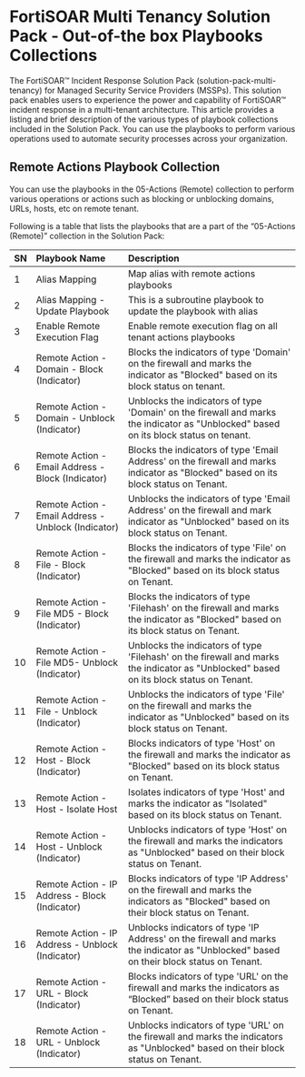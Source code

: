 # FortiSOAR Multi Tenancy Solution Pack - Out-of-the box Playbooks Collections

The FortiSOAR™ Incident Response Solution Pack (solution-pack-multi-tenancy) for Managed Security Service Providers (MSSPs). This solution pack enables users to experience the power and capability of FortiSOAR™ incident response in a multi-tenant architecture. 
This article provides a listing and brief description of the various types of playbook collections included in the Solution Pack. You can use the playbooks to perform various operations used to automate security processes across your organization.

## Remote Actions Playbook Collection

You can use the playbooks in the 05-Actions (Remote) collection to perform various operations or actions such as blocking or unblocking domains, URLs, hosts, etc on remote tenant.

Following is a table that lists the playbooks that are a part of the “05-Actions (Remote)” collection in the Solution Pack:

|**SN**|**Playbook Name**|**Description**|
| :- | :- | :- |
|1|Alias Mapping|Map alias with remote actions playbooks|
|2|Alias Mapping - Update Playbook|This is a subroutine playbook to update the playbook with alias|
|3|Enable Remote Execution Flag|Enable remote execution flag on all tenant actions playbooks|
|4|Remote Action - Domain - Block (Indicator)|Blocks the indicators of type 'Domain' on the firewall and marks the indicator as "Blocked" based on its block status on tenant.|
|5|Remote Action - Domain - Unblock (Indicator)|Unblocks the indicators of type 'Domain' on the firewall and marks the indicator as "Unblocked" based on its block status on tenant.|
|6|Remote Action - Email Address - Block (Indicator)|Blocks the indicators of type 'Email Address' on the firewall and marks indicator as "Blocked" based on its block status on Tenant.|
|7|Remote Action - Email Address - Unblock (Indicator)|Unblocks the indicators of type 'Email Address' on the firewall and mark indicator as "Unblocked" based on its block status on Tenant.|
|8|Remote Action - File - Block (Indicator)|Blocks the indicators of type 'File' on the firewall and marks the indicator as "Blocked" based on its block status on Tenant.|
|9|Remote Action - File MD5 - Block (Indicator)|Blocks the indicators of type 'Filehash' on the firewall and marks the indicator as "Blocked" based on its block status on Tenant.|
|10|Remote Action - File MD5- Unblock (Indicator)|Unblocks the indicators of type 'Filehash' on the firewall and marks the indicator as "Unblocked" based on its block status on Tenant.|
|11|Remote Action - File - Unblock (Indicator)|Unblocks the indicators of type 'File' on the firewall and marks the indicator as "Unblocked" based on its block status on Tenant.|
|12|Remote Action - Host - Block (Indicator)|Blocks indicators of type 'Host' on the firewall and marks the indicator as "Blocked" based on its block status on Tenant.|
|13|Remote Action - Host - Isolate Host|Isolates indicators of type 'Host' and marks the indicator as "Isolated" based on its block status on Tenant.|
|14|Remote Action - Host - Unblock (Indicator)|Unblocks indicators of type 'Host' on the firewall and marks the indicators as "Unblocked" based on their block status on Tenant.|
|15|Remote Action - IP Address - Block (Indicator)|Blocks indicators of type 'IP Address' on the firewall and marks the indicators as "Blocked" based on their block status on Tenant.|
|16|Remote Action - IP Address - Unblock (Indicator)|Unblocks indicators of type 'IP Address' on the firewall and marks the indicator as "Unblocked" based on their block status on Tenant.|
|17|Remote Action - URL - Block (Indicator)|Blocks indicators of type 'URL' on the firewall and marks the indicators as “Blocked” based on their block status on Tenant.|
|18|Remote Action - URL - Unblock (Indicator)|Unblocks indicators of type 'URL' on the firewall and marks the indicators as "Unblocked" based on their block status on Tenant.|
